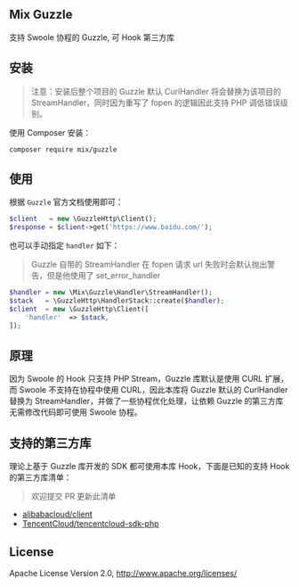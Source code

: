 ## Mix Guzzle

支持 Swoole 协程的 Guzzle, 可 Hook 第三方库

## 安装

> 注意：安装后整个项目的 Guzzle 默认 CurlHandler 将会替换为该项目的 StreamHandler，同时因为重写了 fopen 的逻辑因此支持 PHP 调低错误级别。

使用 Composer 安装：

```
composer require mix/guzzle
```

## 使用

根据 `Guzzle` 官方文档使用即可：

```php
$client   = new \GuzzleHttp\Client();
$response = $client->get('https://www.baidu.com/');
```


也可以手动指定 `handler` 如下：

> Guzzle 自带的 StreamHandler 在 fopen 请求 url 失败时会默认抛出警告，但是他使用了 set_error_handler 

```php
$handler = new \Mix\Guzzle\Handler\StreamHandler();
$stack   = \GuzzleHttp\HandlerStack::create($handler);
$client  = new \GuzzleHttp\Client([
    'handler'  => $stack,
]);
```

## 原理

因为 Swoole 的 Hook 只支持 PHP Stream，Guzzle 库默认是使用 CURL 扩展，而 Swoole 不支持在协程中使用 CURL，因此本库将 Guzzle 默认的 CurlHandler 替换为 StreamHandler，并做了一些协程优化处理，让依赖 Guzzle 的第三方库无需修改代码即可使用 Swoole 协程。

## 支持的第三方库

理论上基于 Guzzle 库开发的 SDK 都可使用本库 Hook，下面是已知的支持 Hook 的第三方库清单：

> 欢迎提交 PR 更新此清单

- [alibabacloud/client](https://github.com/aliyun/openapi-sdk-php-client)
- [TencentCloud/tencentcloud-sdk-php](https://github.com/TencentCloud/tencentcloud-sdk-php)

## License

Apache License Version 2.0, http://www.apache.org/licenses/

